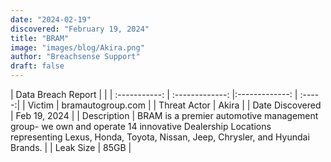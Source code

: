 ```yaml
---
date: "2024-02-19"
discovered: "February 19, 2024"
title: "BRAM"
image: "images/blog/Akira.png"
author: "Breachsense Support"
draft: false
---
```


| Data Breach Report           |              | 
| :-----------: | :-------------:     |:-------------:    | :-----:|
| Victim      | bramautogroup.com      | 
| Threat Actor      | Akira      | 
| Date Discovered      | Feb 19, 2024      | 
| Description      | BRAM is a premier automotive management group- we own and operate 14 innovative Dealership Locations representing Lexus, Honda, Toyota, Nissan, Jeep, Chrysler, and Hyundai Brands.      | 
| Leak Size      | 85GB      | 

